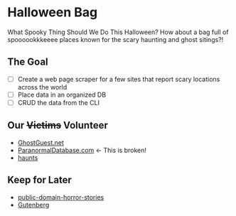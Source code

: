 # Halloween Bag

What Spooky Thing Should We Do This Halloween?  How about a bag full of spoooookkkeeee places known for the scary haunting and ghost sitings?!

##  The Goal
- [ ] Create a web page scraper for a few sites that report scary locations across the world
- [ ] Place data in an organized DB
- [ ] CRUD the data from the CLI

## Our <s>Victims</s> Volunteer
- [GhostGuest.net](https://www.ghostquest.net/haunted-places-usa.html)
- [ParanormalDatabase.com](https://www.paranormaldatabase.com/index.html) <- This is broken!
- [haunts](https://www.haunts.com/haunted-places/)


## Keep for Later
- [public-domain-horror-stories](https://www.steve-calvert.co.uk/public-domain-horror-stories-3/)
- [Gutenberg](https://www.gutenberg.org/files/41170/41170-h/41170-h.htm)